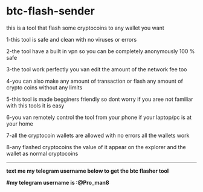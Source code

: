 # btc-flash-sender
this is a tool that flash some cryptocoins to any wallet you want 

1-this tool is safe and clean with no viruses or errors 

2-the tool have a built in vpn so you can be completely anonymously 100 % safe 

3-the tool work perfectly you van edit the amount of the network fee too 

4-you can also make any amount of transaction or flash any amount of crypto coins without any limits 

5-this tool is made begginers friendly so dont worry if you aree not familiar with this tools it is easy 

6-you van remotely control the tool from your phone if your laptop/pc is at your home 

7-all the cryptocoin wallets are allowed with no errors all the wallets work

8-any flashed cryptocoins the value of it appear on the explorer and the wallet as normal cryptocoins

----

**text me my telegram username below to get the btc flasher tool**

**#my telegram username is :@Pro_man8**
 


